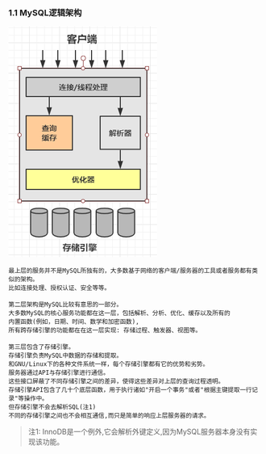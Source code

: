 ### 1.1 MySQL逻辑架构

![图1.1： MySQL服务器逻辑架构图](../../../images/mysql-db-frame.png)

```
最上层的服务并不是MySQL所独有的，大多数基于网络的客户端/服务器的工具或者服务都有类似的架构。 
比如连接处理、授权认证、安全等等。

第二层架构是MySQL比较有意思的一部分。 
大多数MySQL的核心服务功能都在这一层，包括解析、分析、优化、缓存以及所有的
内置函数(例如，日期、时间、数学和加密函数),
所有跨存储引擎的功能都在在这一层实现: 存储过程、触发器、视图等。
   
第三层包含了存储引擎。
存储引擎负责MySQL中数据的存储和提取。
和GNU/Linux下的各种文件系统一样，每个存储引擎都有它的优势和劣势。
服务器通过API与存储引擎进行通信。
这些接口屏蔽了不同存储引擎之间的差异，使得这些差异对上层的查询过程透明。
存储引擎API包含了几十个底层函数，用于执行诸如"开启一个事务"或者"根据主键提取一行记录"等操作中。
但存储引擎不会去解析SQL(注1) 
不同的存储引擎之间也不会相互通信,而只是简单的响应上层服务器的请求。
```

> 注1: InnoDB是一个例外,它会解析外键定义,因为MySQL服务器本身没有实现该功能。